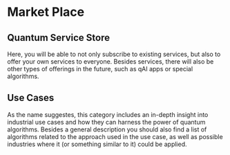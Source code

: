 # Market Place


## Quantum Service Store
Here, you will be able to not only subscribe to existing services, but also to offer your own services to everyone.
Besides services, there will also be other types of offerings in the future, such as qAI apps or special algorithms.

## Use Cases
As the name suggestes, this category includes an in-depth insight into industrial use cases and how they can harness the power of quantum algorithms.
Besides a general description you should also find a list of algorithms related to the approach used in the use case, as well as possible industries where it (or something similar to it) could be applied.
